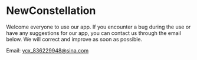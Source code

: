# NewConstellation




Welcome everyone to use our app. If you encounter a bug during the use or have any suggestions for our app, you can contact us through the email below. We will correct and improve as soon as possible.





Email: ycx_836229948@sina.com
